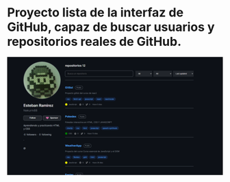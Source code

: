 # Proyecto lista de la interfaz de GitHub, capaz de buscar usuarios y repositorios reales de GitHub.

<img src="https://github.com/Nekurm88/Gitlist/blob/master/src/components/icon/gitlist.png">


